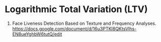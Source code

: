 # Logarithmic Total Variation (LTV)
1. Face Liveness Detection Based on Texture and Frequency Analyses.
https://docs.google.com/document/d/16u3PTKl8QKtsVlhs-EN8ueYghbW6tutQ/edit

